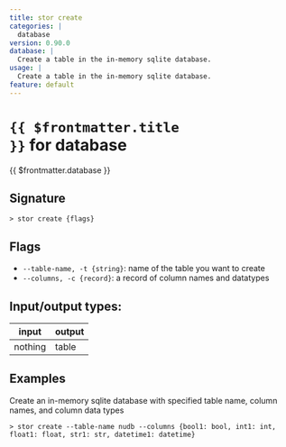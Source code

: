 ```yaml
---
title: stor create
categories: |
  database
version: 0.90.0
database: |
  Create a table in the in-memory sqlite database.
usage: |
  Create a table in the in-memory sqlite database.
feature: default
---
```


<!-- This file is automatically generated. Please edit the command in https://github.com/nushell/nushell instead. -->

# <code>{{ $frontmatter.title }}</code> for database

<div class='command-title'>{{ $frontmatter.database }}</div>

## Signature

`> stor create {flags} `

## Flags

- `--table-name, -t {string}`: name of the table you want to create
- `--columns, -c {record}`: a record of column names and datatypes

## Input/output types:

| input   | output |
| ------- | ------ |
| nothing | table  |

## Examples

Create an in-memory sqlite database with specified table name, column names, and column data types

```nushell
> stor create --table-name nudb --columns {bool1: bool, int1: int, float1: float, str1: str, datetime1: datetime}

```
